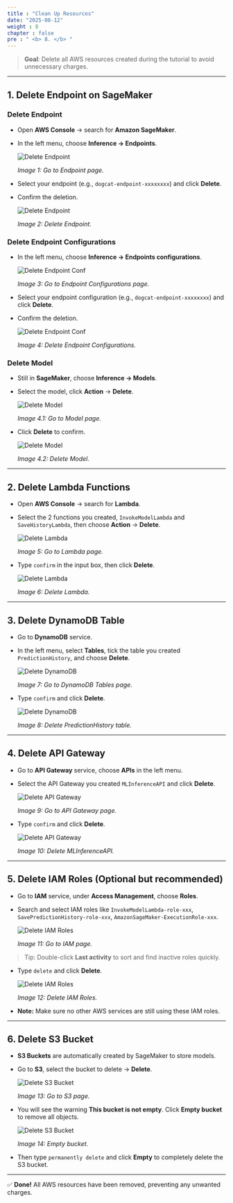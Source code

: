 ```yaml
---
title : "Clean Up Resources"
date: "2025-08-12"
weight : 8
chapter : false
pre : " <b> 8. </b> "
---
```


> **Goal**: Delete all AWS resources created during the tutorial to avoid unnecessary charges.

---

## 1. Delete Endpoint on SageMaker

### Delete Endpoint

- Open **AWS Console** → search for **Amazon SageMaker**.
- In the left menu, choose **Inference → Endpoints**.

    ![Delete Endpoint](/images/8.clean/clean-1.png)

    *Image 1: Go to Endpoint page.*

- Select your endpoint (e.g., `dogcat-endpoint-xxxxxxxx`) and click **Delete**.
- Confirm the deletion.

    ![Delete Endpoint](/images/8.clean/clean-2.png)

    *Image 2: Delete Endpoint.*

### Delete Endpoint Configurations

- In the left menu, choose **Inference → Endpoints configurations**.

    ![Delete Endpoint Conf](/images/8.clean/clean-3.png)

    *Image 3: Go to Endpoint Configurations page.*

- Select your endpoint configuration (e.g., `dogcat-endpoint-xxxxxxxx`) and click **Delete**.
- Confirm the deletion.

    ![Delete Endpoint Conf](/images/8.clean/clean-4.png)

    *Image 4: Delete Endpoint Configurations.*

### Delete Model

- Still in **SageMaker**, choose **Inference → Models**.
- Select the model, click **Action** → **Delete**.

    ![Delete Model](/images/8.clean/clean-4.1.png)

    *Image 4.1: Go to Model page.*

- Click **Delete** to confirm.

    ![Delete Model](/images/8.clean/clean-4.2.png)

    *Image 4.2: Delete Model.*

---

## 2. Delete Lambda Functions

- Open **AWS Console** → search for **Lambda**.
- Select the 2 functions you created, `InvokeModelLambda` and `SaveHistoryLambda`, then choose **Action** → **Delete**.

    ![Delete Lambda](/images/8.clean/clean-5.png)

    *Image 5: Go to Lambda page.*

- Type `confirm` in the input box, then click **Delete**.

    ![Delete Lambda](/images/8.clean/clean-6.png)

    *Image 6: Delete Lambda.*

---

## 3. Delete DynamoDB Table

- Go to **DynamoDB** service.
- In the left menu, select **Tables**, tick the table you created `PredictionHistory`, and choose **Delete**.

    ![Delete DynamoDB](/images/8.clean/clean-7.png)

    *Image 7: Go to DynamoDB Tables page.*

- Type `confirm` and click **Delete**.

    ![Delete DynamoDB](/images/8.clean/clean-8.png)

    *Image 8: Delete PredictionHistory table.*

---

## 4. Delete API Gateway

- Go to **API Gateway** service, choose **APIs** in the left menu.
- Select the API Gateway you created `MLInferenceAPI` and click **Delete**.

    ![Delete API Gateway](/images/8.clean/clean-9.png)

    *Image 9: Go to API Gateway page.*

- Type `confirm` and click **Delete**.

    ![Delete API Gateway](/images/8.clean/clean-10.png)

    *Image 10: Delete MLInferenceAPI.*

---

## 5. Delete IAM Roles (Optional but recommended)

- Go to **IAM** service, under **Access Management**, choose **Roles**.
- Search and select IAM roles like `InvokeModelLambda-role-xxx`, `SavePredictionHistory-role-xxx`, `AmazonSageMaker-ExecutionRole-xxx`.

    ![Delete IAM Roles](/images/8.clean/clean-11.png)

    *Image 11: Go to IAM page.*

> Tip: Double-click **Last activity** to sort and find inactive roles quickly.

- Type `delete` and click **Delete**.

    ![Delete IAM Roles](/images/8.clean/clean-12.png)

    *Image 12: Delete IAM Roles.*

- **Note:** Make sure no other AWS services are still using these IAM roles.

---

## 6. Delete S3 Bucket

- **S3 Buckets** are automatically created by SageMaker to store models.
- Go to **S3**, select the bucket to delete → **Delete**.

    ![Delete S3 Bucket](/images/8.clean/clean-13.png)

    *Image 13: Go to S3 page.*

- You will see the warning **This bucket is not empty**. Click **Empty bucket** to remove all objects.

    ![Delete S3 Bucket](/images/8.clean/clean-14.png)

    *Image 14: Empty bucket.*

- Then type `permanently delete` and click **Empty** to completely delete the S3 bucket.

---

✅ **Done!** All AWS resources have been removed, preventing any unwanted charges.